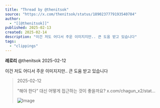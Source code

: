 ```yaml
---
title: "Thread by @thenitsok"
source: "https://x.com/thenitsok/status/1890237779193540784"
author:
  - "[[@thenitsok]]"
published: 2025-02-13
created: 2025-02-14
description: "이건 저도 어디서 주운 이미지지만.. 큰 도움 받고 있습니다"
tags:
  - "clippings"
---
```

**레로리** @thenitsok 2025-02-12

이건 저도 어디서 주운 이미지지만.. 큰 도움 받고 있습니다

> 2025-02-12
> 
> "해야 한다" 대신 어떻게 접근하는 것이 좋을까요? x.com/chagun\_x2/stat…
> 
> ![Image](https://pbs.twimg.com/media/Gjt5PdcacAMydqY?format=jpg&name=large)